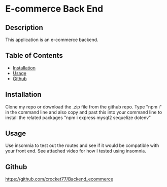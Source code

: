 # E-commerce Back End

## Description

This application is an e-commerce backend. 

## Table of Contents
* [Installation](#installation)
* [Usage](#usage)
* [Github](#github)

## Installation

Clone my repo or download the .zip file from the github repo. Type "npm i" in the command line and also copy and past this into your command line to install the related packages "npm i express mysql2 sequelize dotenv"

## Usage
Use insomnia to test out the routes and see if it would be compatible with your front end. See attached video for how I tested using insomnia.

## Github
https://github.com/crocket77/Backend_ecommerce

